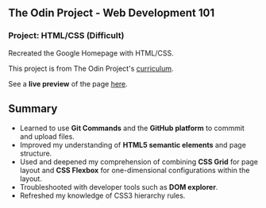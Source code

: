 ## The Odin Project - Web Development 101 
### Project: HTML/CSS (Difficult) 
Recreated the Google Homepage with HTML/CSS. 

This project is from The Odin Project's [curriculum](http://www.theodinproject.com/courses/web-development-101/lessons/html-css).

See a **live preview** of the page [here](https://kelem7.github.io/google-homepage/).

## Summary 
* Learned to use **Git Commands** and the **GitHub platform** to commmit and upload files.
* Improved my understanding of **HTML5 semantic elements** and page structure.
* Used and deepened my comprehension of combining **CSS Grid** for page layout and **CSS Flexbox** for  one-dimensional configurations within the layout. 
* Troubleshooted with developer tools such as **DOM explorer**.
* Refreshed my knowledge of CSS3 hierarchy rules. 
